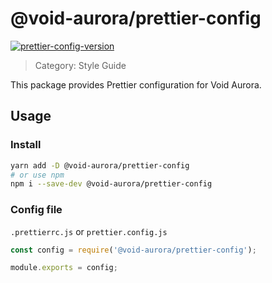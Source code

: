 # @void-aurora/prettier-config

[prettier-config-version]: https://img.shields.io/npm/v/@void-aurora/prettier-config
[prettier-config-npm]: https://www.npmjs.com/package/@void-aurora/prettier-config

[![prettier-config-version]][prettier-config-npm]

> Category: Style Guide

This package provides Prettier configuration for Void Aurora.

## Usage

### Install

```sh
yarn add -D @void-aurora/prettier-config
# or use npm
npm i --save-dev @void-aurora/prettier-config
```

### Config file

`.prettierrc.js` or `prettier.config.js`

```js
const config = require('@void-aurora/prettier-config');

module.exports = config;
```
